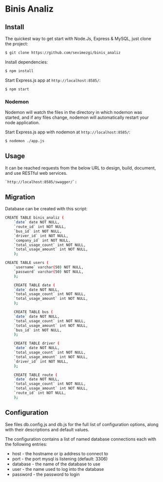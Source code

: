 # Binis Analiz

## Install

The quickest way to get start with Node.Js, Express & MySQL, just clone the project:

```bash
$ git clone https://github.com/sevimezgi/binis_analiz
```

Install dependencies:

```bash
$ npm install 
```
Start Express.js app at `http://localhost:8585/`:

```bash
$ npm start
```

### Nodemon

Nodemon will watch the files in the directory in which nodemon was started, and if any files change, nodemon will automatically restart your node application.

Start Express.js app with nodemon at `http://localhost:8585/`:

```bash
$ nodemon ./app.js
```

## Usage

It can be reached requests from the below URL to design, build, document, and use RESTful web services.

```bash
`http://localhost:8585/swagger/`:
```

## Migration

Database can be created with this script:

```bash
CREATE TABLE binis_analiz (	
	`date` date NOT NULL,
	`route_id` int NOT NULL,
	`bus_id` int NOT NULL,
	`driver_id` int NOT NULL,
	`company_id` int NOT NULL,
	`total_usage_count` int NOT NULL,
	`total_usage_amount` int NOT NULL,
	);

CREATE TABLE users (	
	`username` varchar(50) NOT NULL,
	`password` varchar(50) NOT NULL,
	);

	CREATE TABLE date (	
	`date` date NOT NULL,
	`total_usage_count` int NOT NULL,
	`total_usage_amount` int NOT NULL,
	);

	CREATE TABLE bus (	
	`date` date NOT NULL,
	`total_usage_count` int NOT NULL,
	`total_usage_amount` int NOT NULL,
	`bus_id` int NOT NULL,
	);

	CREATE TABLE driver (	
	`date` date NOT NULL,
	`total_usage_count` int NOT NULL,
	`total_usage_amount` int NOT NULL,
	`driver_id` int NOT NULL,
	);

	CREATE TABLE route (	
	`date` date NOT NULL,
	`total_usage_count` int NOT NULL,
	`total_usage_amount` int NOT NULL,
	`route_id` int NOT NULL,
	);
```

## Configuration

See files db.config.js and db.js for the full list of configuration options, along with their descriptions and default values.

The configuration contains a list of named database connections each with the
following entries:

- host - the hostname or ip address to connect to
- port - the port mysql is listening (default: 3306)
- database - the name of the database to use
- user - the name used to log into the database
- password - the password to login
